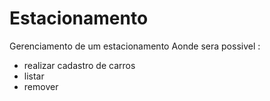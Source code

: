 # Estacionamento

Gerenciamento de um estacionamento
Aonde sera possivel : 
- realizar cadastro de carros
- listar
- remover
